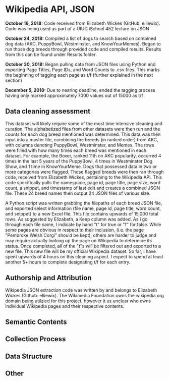 # Wikipedia API, JSON

**October 19, 2018:** Code received from Elizabeth Wickes (GitHub: elliewix). Code was being used as part of a UIUC iSchool 452 lecture on JSON

**October 24, 2018:** Compiled a list of dogs to search based on combined dog data (AKC, PuppyBowl, Westminster, and KnowYourMemes). Began to run those dog breeds through provided code and compiled results. Results from this can be found under Results folder.

**October 30, 2018:** Began pulling data from JSON files using Python and exporting Page Titles, Page IDs, and Word Counts to .csv files. This marks the beginning of tagging each page as t/f (further explained in the next section)

**December 5, 2018:** Due to nearing deadline, ended the tagging process having only marked approximately 7000 values out of 15000 as t/f

## Data cleaning assessment
This dataset will likely require some of the most time intensive cleaning and curation. The alphabetized files from other datasets were then run and the counts for each dog breed mentioned was determined. This data was then input into a master file, combining the breeds (in ranked order) from AKC, with columns denoting PuppyBowl, Westminster, and Memes. The rows were filled with how many times each breed was mentioned in each dataset. For example, the Boxer, ranked 11th on AKC popularity, occurred 4 times in the last 5 years of the PuppyBowl, 4 times in Westminster Dog Show, and 1 time in KnowYourMeme. Dogs that possessed data in two or more categories were flagged. Those flagged breeds were then ran through code, received from Elizabeth Wickes, pertaining to the Wikipedia API. This code specifically pulls the namespace, page id, page title, page size, word count, a snippet, and timestamp of last edit and creates a combined JSON file. These 24 breed names then output 24 JSON files of various size.

A Python script was written grabbing the filepaths of each breed JSON file, and exported select information (file name, page id, page title, word count, and snippet) to a new Excel file. This file contains upwards of 15,000 total rows. As suggested by Elizabeth, a Keep column was added. As I go through each file name, I indicate by hand "t" for true or "f" for false. While some pages are obvious in respect to their inclusion, (i.e. the page "Pembroke Welsh Corgi" should be kept), others are harder to judge and may require actually looking up the page on Wikipedia to determine its status. Once completed, all of the "t"s will be filtered out and exported to a new file. This new file will be my official Wikipedia dataset. So far, I have spent upwards of 4 hours on this cleaning aspect. I expect to spend at least another 5+ hours to complete designating t/f for each entry.

## Authorship and Attribution
Wikipedia JSON extraction code was written by and belongs to Elizabeth Wickes (Github: elliewix). The Wikimedia Foundation owns the wikipedia.org domain being utilzied for this project, however it us unclear who owns individual Wikipedia pages and their respective contents.

## Semantic Contents

## Collection Process

## Data Structure

## Other
